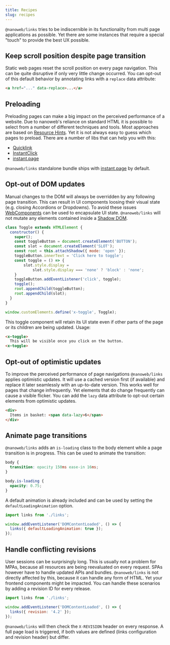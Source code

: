 ```yaml
---
title: Recipes
slug: recipes
---
```


`@nanoweb/links` tries to be indiscernible in its functionality from multi page applications as possible. Yet there are some instances that require a special "touch" to provide the best UX possible.

## Keep scroll position despite page transition

Static web pages reset the scroll position on every page navigation. This can be quite disruptive if only very little change occurred. You can opt-out of this default behavior by annotating links with a `replace` data attribute:
```html
<a href="..." data-replace>...</a>
```

## Preloading

Preloading pages can make a big impact on the perceived performance of a website. Due to nanoweb's reliance on standard HTML it is possible to select from a number of different techniques and tools. Most approaches are based on [Resource Hints](https://www.smashingmagazine.com/2019/04/optimization-performance-resource-hints/). Yet it is not always easy to guess which pages to preload. There are a number of libs that can help you with this:

- [Quicklink](https://getquick.link/)
- [InstantClick](http://instantclick.io/)
- [instant.page](https://instant.page/)

`@nanoweb/links` standalone bundle ships with [instant.page](https://instant.page/) by default.

## Opt-out of DOM updates

Manual changes to the DOM will always be overridden by any following page transition. This can result in UI components loosing their visual state (e.g. closing Accordions or Dropdowns). To avoid these issues [WebComponents](https://www.webcomponents.org/introduction) can be used to encapsulate UI state. `@nanoweb/links` will not mutate any elements contained inside a [Shadow DOM](https://developer.mozilla.org/en-US/docs/Web/Web_Components/Using_shadow_DOM).

```js
class Toggle extends HTMLElement {
  constructor() {
    super();
    const toggleButton = document.createElement('BUTTON');
    const slot = document.createElement('SLOT');
    const root = this.attachShadow({ mode: 'open' });
    toggleButton.innerText = 'Click here to toggle';
    const toggle = () => {
        slot.style.display =
            slot.style.display === 'none' ? 'block' : 'none';
    }
    toggleButton.addEventListener('click', toggle);
    toggle();
    root.appendChild(toggleButton);
    root.appendChild(slot);
  }
}

window.customElements.define('x-toggle', Toggle);
```
This toggle component will retain its UI state even if other parts of the page or its children are being updated. Usage:
```html
<x-toggle>
  This will be visible once you click on the button.
<x-toggle>
```

## Opt-out of optimistic updates

To improve the perceived performance of page navigations `@nanoweb/links` applies optimistic updates. It will use a cached version first (if available) and replace it later seamlessly with an up-to-date version. This works well for pages that change infrequently. Yet elements that do change frequently can cause a visible flicker. You can add the `lazy` data attribute to opt-out certain elements from optimistic updates.

```html
<div>
  Items in basket: <span data-lazy>6</span>
</div>
```

## Animate page transitions

`@nanoweb/links` adds an `is-loading` class to the body element while a page transition is in progress. This can be used to animate the transition:
```css
body {
  transition: opacity 150ms ease-in 16ms;
}

body.is-loading {
  opacity: 0.75;
}
```
A default animation is already included and can be used by setting the `defaultLoadingAnimation` option.

```js
import links from './links';

window.addEventListener('DOMContentLoaded', () => {
  links({ defaultLoadingAnimation: true });
});
```

## Handle conflicting revisions

User sessions can be surprisingly long. This is usually not a problem for MPAs, because all resources are being reevaluated on every request. SPAs however have to handle updated APIs and bundles. `@nanoweb/links` is not directly affected by this, because it can handle any form of HTML. Yet your frontend components might be impacted. You can handle these scenarios by adding a revision ID for every release.

```js
import links from './links';

window.addEventListener('DOMContentLoaded', () => {
  links({ revision: '4.2' });
});
```

`@nanoweb/links` will then check the `X-REVISION` header on every response. A full page load is triggered, if both values are defined (links configuration and revision header) but differ.


